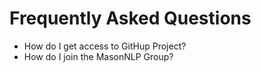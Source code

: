 # Frequently Asked Questions

* How do I get access to GitHup Project?
* How do I join the MasonNLP Group?

